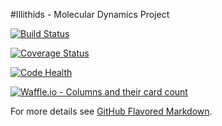 #Illithids - Molecular Dynamics Project

[![Build Status](https://travis-ci.org/alexpec/illithids.svg?branch=master)](https://travis-ci.org/alexpec/illithids)

[![Coverage Status](https://coveralls.io/repos/github/alexpec/illithids/badge.svg?branch=master)](https://coveralls.io/github/alexpec/illithids?branch=master)

[![Code Health](https://landscape.io/github/alexpec/illithids/master/landscape.svg?style=flat)](https://landscape.io/github/alexpec/illithids/master)

[![Waffle.io - Columns and their card count](https://badge.waffle.io/alexpec/illithids.svg?columns=all)](https://waffle.io/alexpec/illithids) 


For more details see [GitHub Flavored Markdown](https://guides.github.com/features/mastering-markdown/).
